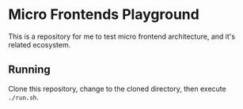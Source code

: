 # Micro Frontends Playground

This is a repository for me to test micro frontend architecture, and it's related ecosystem.

## Running

Clone this repository, change to the cloned directory, then execute `./run.sh`.

